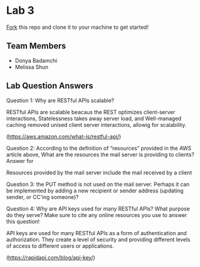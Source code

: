 # Lab 3
[Fork](https://docs.github.com/en/get-started/quickstart/fork-a-repo) this repo and clone it to your machine to get started!

## Team Members
- Donya Badamchi
- Melissa Shun

## Lab Question Answers

Question 1: Why are RESTful APIs scalable?

RESTful APIs are scalable beacaus the REST optimizes client-server interactions, Statelessness takes away server load, and Well-managed caching removed unised client server interactions, allowig for scalability. 

(https://aws.amazon.com/what-is/restful-api/)

Question 2: According to the definition of “resources” provided in the AWS article above, What are the resources the mail server is providing to clients?
Answer for 

Resources provided by the mail server include the mail received by a client

Question 3: the PUT method is not used on the mail server. Perhaps it can be implemented by adding a new recipient or sender address (updating sender, or CC'ing someone)? 


Question 4: Why are API keys used for many RESTful APIs? What purpose do they
serve? Make sure to cite any online resources you use to answer this question!

API keys are used for many RESTful APIs as a form of authentication and authorization. They create a level of security and providing different levels of access to different users or applications.

(https://rapidapi.com/blog/api-key/)
